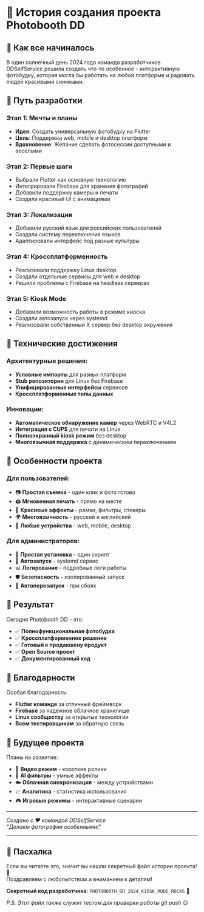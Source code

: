 # 📸 История создания проекта Photobooth DD

## 🌟 Как все начиналось

В один солнечный день 2024 года команда разработчиков DDSelfService решила создать что-то особенное - интерактивную фотобудку, которая могла бы работать на любой платформе и радовать людей красивыми снимками.

## 🚀 Путь разработки

### Этап 1: Мечты и планы
- **Идея**: Создать универсальную фотобудку на Flutter
- **Цель**: Поддержка web, mobile и desktop платформ
- **Вдохновение**: Желание сделать фотосессии доступными и веселыми

### Этап 2: Первые шаги
- Выбрали Flutter как основную технологию
- Интегрировали Firebase для хранения фотографий
- Добавили поддержку камеры и печати
- Создали красивый UI с анимациями

### Этап 3: Локализация
- Добавили русский язык для российских пользователей
- Создали систему переключения языков
- Адаптировали интерфейс под разные культуры

### Этап 4: Кроссплатформенность
- Реализовали поддержку Linux desktop
- Создали отдельные сервисы для web и desktop
- Решили проблемы с Firebase на headless серверах

### Этап 5: Kiosk Mode
- Добавили возможность работы в режиме киоска
- Создали автозапуск через systemd
- Реализовали собственный X сервер без desktop окружения

## 🎯 Технические достижения

### Архитектурные решения:
- **Условные импорты** для разных платформ
- **Stub репозитории** для Linux без Firebase
- **Унифицированные интерфейсы** сервисов
- **Кроссплатформенные типы данных**

### Инновации:
- **Автоматическое обнаружение камер** через WebRTC и V4L2
- **Интеграция с CUPS** для печати на Linux
- **Полноэкранный kiosk режим** без desktop
- **Многоязычная поддержка** с динамическим переключением

## 🌈 Особенности проекта

### Для пользователей:
- 📷 **Простая съемка** - один клик и фото готово
- 🖨️ **Мгновенная печать** - прямо на месте
- 🎨 **Красивые эффекты** - рамки, фильтры, стикеры
- 🌍 **Многоязычность** - русский и английский
- 📱 **Любые устройства** - web, mobile, desktop

### Для администраторов:
- 🔧 **Простая установка** - один скрипт
- 🚀 **Автозапуск** - systemd сервис
- 📊 **Логирование** - подробные логи работы
- 🛡️ **Безопасность** - изолированный запуск
- 🔄 **Автоперезапуск** - при сбоях

## 🎊 Результат

Сегодня Photobooth DD - это:
- ✅ **Полнофункциональная фотобудка**
- ✅ **Кроссплатформенное решение**
- ✅ **Готовый к продакшену продукт**
- ✅ **Open Source проект**
- ✅ **Документированный код**

## 🙏 Благодарности

Особая благодарность:
- **Flutter команде** за отличный фреймворк
- **Firebase** за надежное облачное хранилище
- **Linux сообществу** за открытые технологии
- **Всем тестировщикам** за обратную связь

## 🔮 Будущее проекта

Планы на развитие:
- 🎥 **Видео режим** - короткие ролики
- 🤖 **AI фильтры** - умные эффекты
- ☁️ **Облачная синхронизация** - между устройствами
- 📈 **Аналитика** - статистика использования
- 🎮 **Игровые режимы** - интерактивные сценарии

---

*Создано с ❤️ командой DDSelfService*  
*"Делаем фотографии особенными!"*

---

## 🐣 Пасхалка

Если вы читаете это, значит вы нашли секретный файл истории проекта! 🎉  
Поздравляем с любопытством и вниманием к деталям!

**Секретный код разработчика**: `PHOTOBOOTH_DD_2024_KIOSK_MODE_ROCKS` 🚀

*P.S. Этот файл также служит тестом для проверки работы git push* 😉
